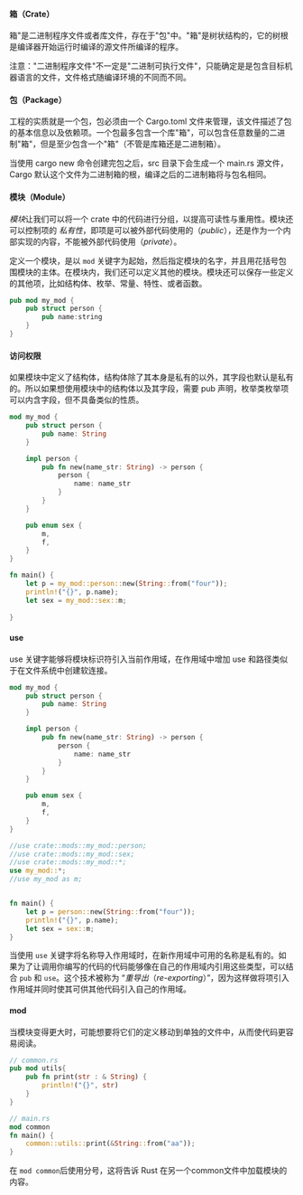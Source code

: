 #### 箱（Crate）

箱"是二进制程序文件或者库文件，存在于"包"中。"箱"是树状结构的，它的树根是编译器开始运行时编译的源文件所编译的程序。

注意："二进制程序文件"不一定是"二进制可执行文件"，只能确定是是包含目标机器语言的文件，文件格式随编译环境的不同而不同。

#### 包（Package）

工程的实质就是一个包，包必须由一个 Cargo.toml 文件来管理，该文件描述了包的基本信息以及依赖项。一个包最多包含一个库"箱"，可以包含任意数量的二进制"箱"，但是至少包含一个"箱"（不管是库箱还是二进制箱）。

当使用 cargo new 命令创建完包之后，src 目录下会生成一个 main.rs 源文件，Cargo 默认这个文件为二进制箱的根，编译之后的二进制箱将与包名相同。

#### 模块（Module）

*模块*让我们可以将一个 crate 中的代码进行分组，以提高可读性与重用性。模块还可以控制项的 *私有性*，即项是可以被外部代码使用的（*public*），还是作为一个内部实现的内容，不能被外部代码使用（*private*）。

定义一个模块，是以 `mod` 关键字为起始，然后指定模块的名字，并且用花括号包围模块的主体。在模块内，我们还可以定义其他的模块。模块还可以保存一些定义的其他项，比如结构体、枚举、常量、特性、或者函数。

```rust
pub mod my_mod {
    pub struct person {
        pub name:string
    }
}
```

#### 访问权限

如果模块中定义了结构体，结构体除了其本身是私有的以外，其字段也默认是私有的。所以如果想使用模块中的结构体以及其字段，需要 pub 声明，枚举类枚举项可以内含字段，但不具备类似的性质。

```rust
mod my_mod {
    pub struct person {
        pub name: String
    }

    impl person {
        pub fn new(name_str: String) -> person {
            person {
                name: name_str
            }
        }
    }

    pub enum sex {
        m,
        f,
    }
}

fn main() {
    let p = my_mod::person::new(String::from("four"));
    println!("{}", p.name);
    let sex = my_mod::sex::m;
    
}
```


#### use

use 关键字能够将模块标识符引入当前作用域，在作用域中增加 use 和路径类似于在文件系统中创建软连接。
```rust
mod my_mod {
    pub struct person {
        pub name: String
    }

    impl person {
        pub fn new(name_str: String) -> person {
            person {
                name: name_str
            }
        }
    }

    pub enum sex {
        m,
        f,
    }
}

//use crate::mods::my_mod::person;
//use crate::mods::my_mod::sex;
//use crate::mods::my_mod::*;
use my_mod::*;
//use my_mod as m;


fn main() {
    let p = person::new(String::from("four"));
    println!("{}", p.name);
    let sex = sex::m;
}
```

当使用 `use` 关键字将名称导入作用域时，在新作用域中可用的名称是私有的。如果为了让调用你编写的代码的代码能够像在自己的作用域内引用这些类型，可以结合 `pub` 和 `use`。这个技术被称为 “*重导出*（*re-exporting*）”，因为这样做将项引入作用域并同时使其可供其他代码引入自己的作用域。



#### mod 

当模块变得更大时，可能想要将它们的定义移动到单独的文件中，从而使代码更容易阅读。

```rust
// common.rs
pub mod utils{
    pub fn print(str : & String) {
        println!("{}", str)
    }
}
```

```rust
// main.rs
mod common
fn main() {
    common::utils::print(&String::from("aa"));
}
```

在 `mod common`后使用分号，这将告诉 Rust 在另一个common文件中加载模块的内容。